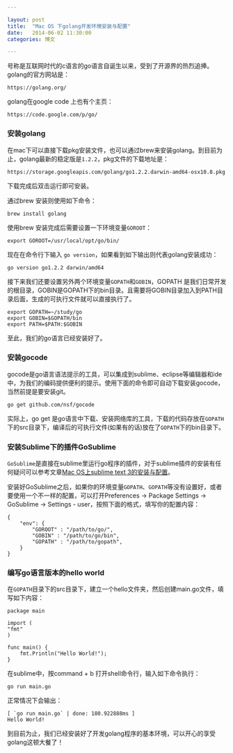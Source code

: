 ```yaml
---

layout: post
title:  "Mac OS 下golang开发环境安装与配置"
date:   2014-06-02 11:30:00
categories: 博文

---
```


号称是互联网时代的c语言的go语言自诞生以来，受到了开源界的热烈追捧。golang的官方网站是：

	https://golang.org/

golang在google code 上也有个主页：

	https://code.google.com/p/go/


### 安装golang

在mac下可以直接下载pkg安装文件，也可以通过brew来安装golang。到目前为止，golang最新的稳定版是`1.2.2`，pkg文件的下载地址是：

	https://storage.googleapis.com/golang/go1.2.2.darwin-amd64-osx10.8.pkg
	
下载完成后双击运行即可安装。

通过brew 安装则使用如下命令：

	brew install golang
	
使用brew 安装完成后需要设置一下环境变量`GOROOT`：

	export GOROOT=/usr/local/opt/go/bin/
	
现在在命令行下输入 `go version`，如果看到如下输出则代表golang安装成功：

	go version go1.2.2 darwin/amd64
	
接下来我们还要设置另外两个环境变量`GOPATH`和`GOBIN`，GOPATH 是我们日常开发的根目录，GOBIN是GOPATH下的bin目录。且需要将GOBIN目录加入到PATH目录后面，生成的可执行文件就可以直接执行了。

	export GOPATH=~/study/go
	export GOBIN=$GOPATH/bin
	export PATH=$PATH:$GOBIN
	
至此，我们的go语言已经安装好了。


### 安装gocode

gocode是go语言语法提示的工具，可以集成到sublime、eclipse等编辑器和ide中，为我们的编码提供便利的提示。使用下面的命令即可自动下载安装gocode，当然前提是要安装git。

	go get github.com/nsf/gocode
	
实际上，go get 是go语言中下载、安装网络库的工具，下载的代码存放在`GOPATH`下的src目录下，编译后的可执行文件(如果有的话)放在了`GOPATH`下的bin目录下。

	
### 安装Sublime下的插件GoSublime

`GoSublime`是直接在sublime里运行go程序的插件，对于sublime插件的安装有任何疑问可以参考文章[Mac OS上sublime text 3的安装与配置](http://tabalt.net/blog/install-sublime-text-3-on-mac)。

安装好GoSublime之后，如果你的环境变量`GOPATH`、`GOPATH`等没有设置好，或者要使用一个不一样的配置，可以打开Preferences -> Package Settings -> GoSublime -> Settings - user，按照下面的格式，填写你的配置内容：

	{
    	"env": {
    		"GOROOT" : "/path/to/go/",
     		"GOBIN" : "/path/to/go/bin",
     		"GOPATH" : "/path/to/gopath",
    	}
	}


### 编写go语言版本的hello world


在`GOPATH`目录下的src目录下，建立一个hello文件夹，然后创建main.go文件，填写如下内容：

	package main

	import (
    "fmt"
	)

	func main() {
    	fmt.Println("Hello World!");
	}

在sublime中，按command + b 打开shell命令行，输入如下命令执行：

	go run main.go

正常情况下会输出：

	[ `go run main.go` | done: 180.922888ms ]
  	Hello World!


到目前为止，我们已经安装好了开发golang程序的基本环境，可以开心的享受golang这顿大餐了！








